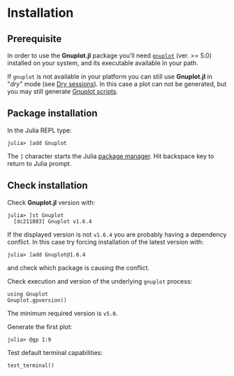 # Installation

## Prerequisite
In order to use the **Gnuplot.jl** package you'll need [`gnuplot`](http://gnuplot.info/) (ver. >= 5.0) installed on your system, and its executable available in your path.

If `gnuplot` is not available in your platform you can still use **Gnuplot.jl** in "*dry*" mode (see [Dry sessions](@ref)).  In this case a plot can not be generated, but you may still generate [Gnuplot scripts](@ref).

## Package installation
In the Julia REPL type:
```julia-repl
julia> ]add Gnuplot
```
The `]` character starts the Julia [package manager](https://julialang.github.io/Pkg.jl/v1/getting-started.html#Basic-Usage-1). Hit backspace key to return to Julia prompt.


## Check installation

Check **Gnuplot.jl** version with:
```julia-repl
julia> ]st Gnuplot
  [dc211083] Gnuplot v1.6.4
```
If the displayed version is not `v1.6.4` you are probably having a dependency conflict.  In this case try forcing installation of the latest version with:
```julia-repl
julia> ]add Gnuplot@1.6.4
```
and check which package is causing the conflict.



Check execution and version of the underlying `gnuplot` process:
```@repl
using Gnuplot
Gnuplot.gpversion()
```
The minimum required version is `v5.0`.


Generate the first plot:
```julia-repl
julia> @gp 1:9
```

Test default terminal capabilities:
```julia-repl
test_terminal()
```
